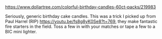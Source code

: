 https://www.dollartree.com/colorful-birthday-candles-60ct-packs/219983

Seriously, generic birthday cake candles. This was a trick I picked up from Paul Harrel (RIP) https://youtu.be/fs8g8yK0Se8?t=769, they make fantastic fire starters in the field. Toss a few in with your matches or tape a few to a BIC mini lighter.